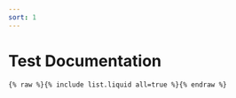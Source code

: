 ```yaml
---
sort: 1
---
```


# Test Documentation

```
{% raw %}{% include list.liquid all=true %}{% endraw %}
```